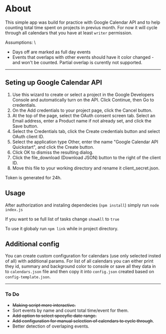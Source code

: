 # About
This simple app was build for practice with Google Calendar API and to help counting total time spent on projects in previus month.
For now it will cycle through all calendars that you have at least ```writer``` permission.

Assumptions: \
- Days off are marked as full day events
- Events that overlaps with other events should have it color changed - and won't be counted. Partial overlap is curently not supported.

---

## Seting up Google Calendar API
1. Use this wizard to create or select a project in the Google Developers Console and automatically turn on the API. Click Continue, then Go to credentials.
2. On the Add credentials to your project page, click the Cancel button.
3. At the top of the page, select the OAuth consent screen tab. Select an Email address, enter a Product name if not already set, and click the Save button.
4. Select the Credentials tab, click the Create credentials button and select OAuth client ID.
5. Select the application type Other, enter the name "Google Calendar API Quickstart", and click the Create button.
6. Click OK to dismiss the resulting dialog.
7. Click the file_download (Download JSON) button to the right of the client ID.
8. Move this file to your working directory and rename it client_secret.json.

Token is generated for 24h.

## Usage
After authorization and instaling dependecies (```npm install```) simply run ```node index.js```

If you want to se full list of tasks change ```showAll``` to ```true```

To use it globaly run ```npm link``` while in project directory.

## Additional config

You can create custom configuration for calendars (use only selected insted of all) with additional params.
For list of all calendars you can either print they id, summary and background color to console or save all they data in to ```calendars.json``` file and then copy it into ```config.json``` created based on ```config-template.json```.


---

### To Do

- ~~Making script more interactive.~~
- Sort events by name and count total time/event for them.
- ~~Add option to select specyfic date range.~~
- ~~Add configuration for manual selection of calendars to cycle through~~. 
- Better detection of overlaping events.